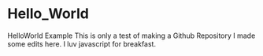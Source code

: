 # Hello_World
HelloWorld Example
This is only a test of making a Github Repository
I made some edits here.
I luv javascript for breakfast.

